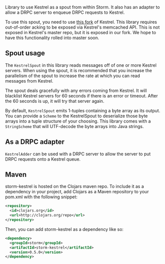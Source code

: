 Library to use Kestrel as a spout from within Storm. It also has an adapter to allow a DRPC server to enqueue DRPC requests to Kestrel.

To use this spout, you need to use [this fork](https://github.com/nathanmarz/kestrel) of Kestrel. This library requires out-of-order acking to be exposed via Kestrel's memcached API. This is not exposed in Kestrel's master repo, but it is exposed in our fork. We hope to have this functionality rolled into master soon.

## Spout usage

The `KestrelSpout` in this library reads messages off of one or more Kestrel servers. When using the spout, it is recommended that you increase the parallelism of the spout to increase the rate at which you can read messages from Kestrel. 

The spout deals gracefully with any errors coming from Kestrel. It will blacklist Kestrel servers for 60 seconds if there is an error or timeout. After the 60 seconds is up, it will try that server again.

By default, `KestrelSpout` emits 1-tuples containing a byte array as its output. You can provide a `Scheme` to the KestrelSpout to deserialize those byte arrays into a tuple structure of your choosing. This library comes with a `StringScheme` that will UTF-decode the byte arrays into Java strings.

## As a DRPC adapter

`KestrelAdder` can be used with a DRPC server to allow the server to put DRPC requests onto a Kestrel queue. 


## Maven

storm-kestrel is hosted on the Clojars maven repo. To include it as a dependency in your project, add Clojars as a Maven repository to your pom.xml with the following snippet:

```xml
<repository>
  <id>clojars.org</id>
  <url>http://clojars.org/repo</url>
</repository>
```

Then, you can add storm-kestrel as a dependency like so:

```xml
<dependency>
  <groupId>storm</groupId>
  <artifactId>storm-kestrel</artifactId>
  <version>0.5.0</version>
</dependency>
```
